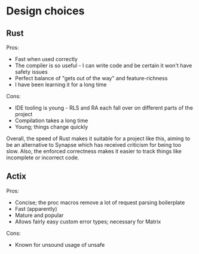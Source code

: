 # Design choices
## Rust
Pros:
 - Fast when used correctly
 - The compiler is so useful - I can write code and be certain it won't have safety issues
 - Perfect balance of "gets out of the way" and feature-richness
 - I have been learning it for a long time

Cons:
 - IDE tooling is young - RLS and RA each fall over on different parts of the project
 - Compilation takes a long time
 - Young; things change quickly

Overall, the speed of Rust makes it suitable for a project like this, aiming to be an alternative
to Synapse which has received criticism for being too slow. Also, the enforced correctness makes it
easier to track things like incomplete or incorrect code.

## Actix
Pros:
 - Concise; the proc macros remove a lot of request parsing boilerplate
 - Fast (apparently)
 - Mature and popular
 - Allows fairly easy custom error types; necessary for Matrix

Cons:
 - Known for unsound usage of unsafe
